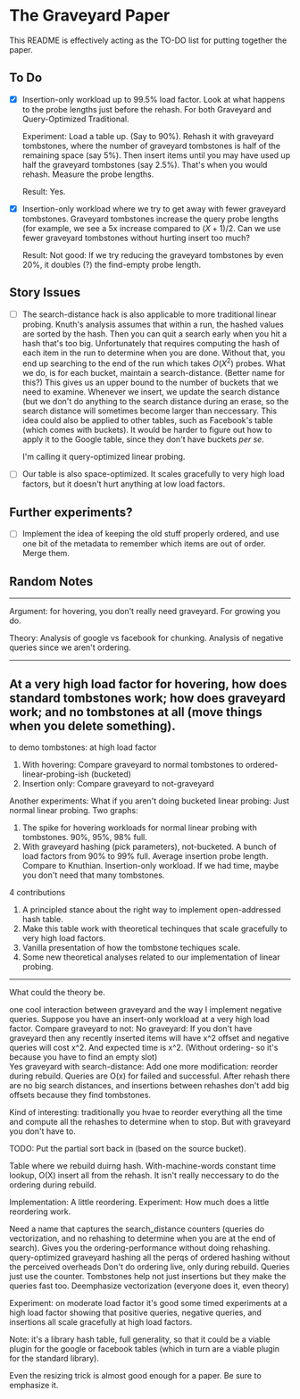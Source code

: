 # The Graveyard Paper

This README is effectively acting as the TO-DO list for putting together the paper.

## To Do

- [x] Insertion-only workload up to 99.5% load factor.  Look at what
    happens to the probe lengths just before the rehash.  For both
    Graveyard and Query-Optimized Traditional.

    Experiment: Load a table up.  (Say to 90%).  Rehash it with
    graveyard tombstones, where the number of graveyard tombstones is
    half of the remaining space (say 5%).  Then insert items until you
    may have used up half the graveyard tombstones (say 2.5%).  That's
    when you would rehash.  Measure the probe lengths.

    Result: Yes.

- [x] Insertion-only workload where we try to get away with fewer
    graveyard tombstones.  Graveyard tombstones increase the query
    probe lengths (for example, we see a 5x increase compared to
    $(X+1)/2$.  Can we use fewer graveyard tombstones without hurting
    insert too much?

    Result: Not good: If we try reducing the graveyard tombstones by
    even 20%, it doubles (?) the find-empty probe length.

## Story Issues

- [ ] The search-distance hack is also applicable to more traditional
    linear probing.  Knuth's analysis assumes that within a run, the
    hashed values are sorted by the hash.  Then you can quit a search
    early when you hit a hash that's too big.  Unfortunately that
    requires computing the hash of each item in the run to determine
    when you are done.  Without that, you end up searching to the end
    of the run which takes $O(X^2)$ probes.  What we do, is for each
    bucket, maintain a search-distance.  (Better name for this?)  This
    gives us an upper bound to the number of buckets that we need to
    examine.  Whenever we insert, we update the search distance (but
    we don't do anything to the search distance during an erase, so
    the search distance will sometimes become larger than neccessary.
    This idea could also be applied to other tables, such as
    Facebook's table (which comes with buckets).  It would be harder
    to figure out how to apply it to the Google table, since they
    don't have buckets *per se*.

     I'm calling it query-optimized linear probing.

- [ ] Our table is also space-optimized.  It scales gracefully to very
    high load factors, but it doesn't hurt anything at low load factors.
   

## Further experiments?

- [ ] Implement the idea of keeping the old stuff properly ordered,
    and use one bit of the metadata to remember which items are out of
    order.  Merge them.

## Random Notes

---

Argument: for hovering, you don't really need graveyard. For growing you do.

Theory:
Analysis of google vs facebook for chunking.
Analysis of negative queries since we aren't ordering.

---
At a very high load factor for hovering, how does standard tombstones work; how does graveyard work; and no tombstones at all (move things when you delete something).
---
to demo tombstones: at high load factor
 1) With hovering:  Compare graveyard to normal tombstones to ordered-linear-probing-ish (bucketed)
 2) Insertion only: Compare graveyard to not-graveyard

Another experiments: What if you aren't doing bucketed linear probing: Just normal linear probing.  Two graphs:
 1) The spike for hovering workloads for normal linear probing with tombstones.   90%, 95%, 98% full.
 2) With graveyard hashing (pick parameters), not-bucketed.  A bunch of load factors from 90% to 99% full.  Average insertion probe length.  Compare to Knuthian.   Insertion-only workload.  If we had time, maybe you don't need that many tombstones.

4 contributions
 1) A principled stance about the right way to implement open-addressed hash table.
 2)  Make this table work with theoretical techinques that scale gracefully to very high load factors.
 3)  Vanilla presentation of how the tombstone techiques scale.
 4) Some new theoretical analyses related to our implementation of linear probing. 
--------------------

What could the theory be.

one cool interaction between graveyard and the way I implement negative queries.  Suppose you have an insert-only workload at a very high load factor.
Compare graveyard to not:
 No graveyard: If you don't have graveyard then any recently inserted items will have x^2 offset and negative queries will cost x^2.  And expected time is x^2.  (Without ordering- so it's because you have to find an empty slot)  
 Yes graveyard with search-distance: Add one more modification: reorder during rebuild.  Queries are O(x) for failed and successful.   After rehash there are no big search distances, and insertions between rehashes don't add big offsets because they find tombstones.

Kind of interesting: traditionally you hvae to reorder everything all the time and compute all the rehashes to determine when to stop.  But with graveyard you don't have to.

TODO: Put the partial sort back in (based on the source bucket).

Table where we rebuild duirng hash.  With-machine-words constant time lookup, O(X) insert all from the rehash.
It isn't really neccessary to do the ordering during rebuild.

Implementation: A little reordering.
Experiment: How much does a little reordering work.

Need a name that captures the search_distance counters (queries do vectorization, and no rehashing to determine when you are at the end of search). Gives you the ordering-performance without doing rehashing.
 query-optimized graveyard hashing
   all the perqs of ordered hashing without the perceived overheads
  Don't do ordering live, only during rebuild.  Queries just use the counter.
  Tombstones help not just insertions but they make the queries fast too.
Deemphasize vectorization (everyone does it, even theory)

Experiment: 
 on moderate load factor it's good
 some timed experiments at a high load factor showing that positive queries, negative queries, and insertions all scale gracefully at high load factors.

Note: it's a library hash table, full generality, so that it could be a viable plugin for the google or facebook tables (which in turn are a viable plugin for the standard library).

Even the resizing trick is almost good enough for a paper.  Be sure to emphasize it.

